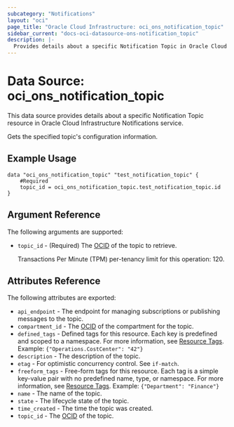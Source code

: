 ```yaml
---
subcategory: "Notifications"
layout: "oci"
page_title: "Oracle Cloud Infrastructure: oci_ons_notification_topic"
sidebar_current: "docs-oci-datasource-ons-notification_topic"
description: |-
  Provides details about a specific Notification Topic in Oracle Cloud Infrastructure Notifications service
---
```


# Data Source: oci_ons_notification_topic
This data source provides details about a specific Notification Topic resource in Oracle Cloud Infrastructure Notifications service.

Gets the specified topic's configuration information.


## Example Usage

```hcl
data "oci_ons_notification_topic" "test_notification_topic" {
	#Required
	topic_id = oci_ons_notification_topic.test_notification_topic.id
}
```

## Argument Reference

The following arguments are supported:

* `topic_id` - (Required) The [OCID](https://docs.cloud.oracle.com/iaas/Content/General/Concepts/identifiers.htm) of the topic to retrieve.

	Transactions Per Minute (TPM) per-tenancy limit for this operation: 120. 


## Attributes Reference

The following attributes are exported:

* `api_endpoint` - The endpoint for managing subscriptions or publishing messages to the topic. 
* `compartment_id` - The [OCID](https://docs.cloud.oracle.com/iaas/Content/General/Concepts/identifiers.htm) of the compartment for the topic. 
* `defined_tags` - Defined tags for this resource. Each key is predefined and scoped to a namespace. For more information, see [Resource Tags](https://docs.cloud.oracle.com/iaas/Content/General/Concepts/resourcetags.htm).  Example: `{"Operations.CostCenter": "42"}` 
* `description` - The description of the topic.
* `etag` - For optimistic concurrency control. See `if-match`. 
* `freeform_tags` - Free-form tags for this resource. Each tag is a simple key-value pair with no predefined name, type, or namespace. For more information, see [Resource Tags](https://docs.cloud.oracle.com/iaas/Content/General/Concepts/resourcetags.htm).  Example: `{"Department": "Finance"}` 
* `name` - The name of the topic. 
* `state` - The lifecycle state of the topic. 
* `time_created` - The time the topic was created.
* `topic_id` - The [OCID](https://docs.cloud.oracle.com/iaas/Content/General/Concepts/identifiers.htm) of the topic. 

